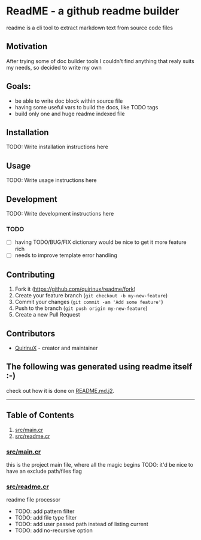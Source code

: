 # ReadME - a github readme builder
readme is a cli tool to extract markdown text from source code files

## Motivation
After trying some of doc builder tools I couldn't find anything that realy suits my needs, so decided to write my own

## Goals:
- be able to write doc block within source file
- having some useful vars to build the docs, like TODO tags
- build only one and huge readme indexed file

## Installation

TODO: Write installation instructions here

## Usage

TODO: Write usage instructions here

## Development

TODO: Write development instructions here

### TODO
- [ ] having TODO/BUG/FIX dictionary would be nice to get it more feature rich
- [ ] needs to improve template error handling

## Contributing

1. Fork it (<https://github.com/quirinux/readme/fork>)
2. Create your feature branch (`git checkout -b my-new-feature`)
3. Commit your changes (`git commit -am 'Add some feature'`)
4. Push to the branch (`git push origin my-new-feature`)
5. Create a new Pull Request

## Contributors

- [QuirinuX](https://github.com/quirinux) - creator and maintainer

## The following was generated using readme itself :-)

check out how it is done on [README.md.j2](README.md.j2).

---

## Table of Contents
1. [src/main.cr](#srcmaincr)
1. [src/readme.cr](#srcreadmecr)

### [src/main.cr](src/main.cr)
this is the project main file, where all the magic begins
TODO: it'd be nice to have an exclude path/files flag


### [src/readme.cr](src/readme.cr)
readme file processor
- TODO: add pattern filter
- TODO: add file type filter
- TODO: add user passed path instead of listing current
- TODO: add no-recursive option


